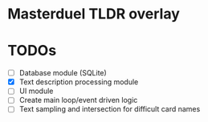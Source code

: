 # Masterduel TLDR overlay

# TODOs
- [ ] Database module (SQLite)
- [X] Text description processing module
- [ ] UI module
- [ ] Create main loop/event driven logic
- [ ] Text sampling and intersection for difficult card names
